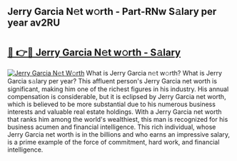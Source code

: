 ## Jerry Garcia N𝚎t w𝚘rth - Part-RNw S𝚊lary per year av2RU

# <h2><a href="http://gc46qro.nevu.top/?p=Jerry+Garcia">🔗 👉🔴 Jerry Garcia N𝚎t w𝚘rth - S𝚊lary</a></h2>

[![Jerry Garcia N𝚎t W𝚘rth](https://i.imgur.com/Oavwk0R.jpeg)](http://gc46qro.nevu.top/?p=Jerry+Garcia)
What is Jerry Garcia n𝚎t w𝚘rth? What is Jerry Garcia s𝚊lary per year?
This affluent person's Jerry Garcia net worth is significant, making him one of the richest figures in his industry. His annual compensation is considerable, but it is eclipsed by Jerry Garcia net worth, which is believed to be more substantial due to his numerous business interests and valuable real estate holdings. With a Jerry Garcia net worth that ranks him among the world's wealthiest, this man is recognized for his business acumen and financial intelligence. This rich individual, whose Jerry Garcia net worth is in the billions and who earns an impressive salary, is a prime example of the force of commitment, hard work, and financial intelligence.
